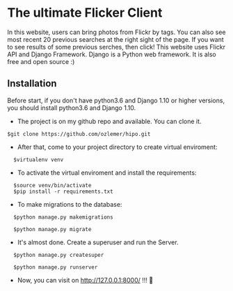 #  The ultimate Flicker Client 
In this website, users can bring photos from Flickr by tags. You can also see most recent 20 previous searches at the right sight of the page. If you want to see results of some previous serches, then click! This website uses Flickr API and Django Framework.
Django is a Python web framework. It is also free and open source :) 
## Installation
Before start, if you don't have python3.6 and Django 1.10 or higher versions, you should install python3.6 and Django 1.10.

- The project is on my github repo and available. You can clone it.
```
$git clone https://github.com/ozlemer/hipo.git
```
- After that, come to your project directory to create virtual enviroment:
```
  $virtualenv venv
```
- To activate the virtual enviroment and install the requirements:
```
  $source venv/bin/activate
  $pip install -r requirements.txt
```
- To make migrations to the database:
```
  $python manage.py makemigrations

  $python manage.py migrate
```
- It's almost done. Create a superuser and run the Server.
```
  $python manage.py createsuper

  $python manage.py runserver
```
- Now, you can visit on http://127.0.0.1:8000/ !!! :tada:
